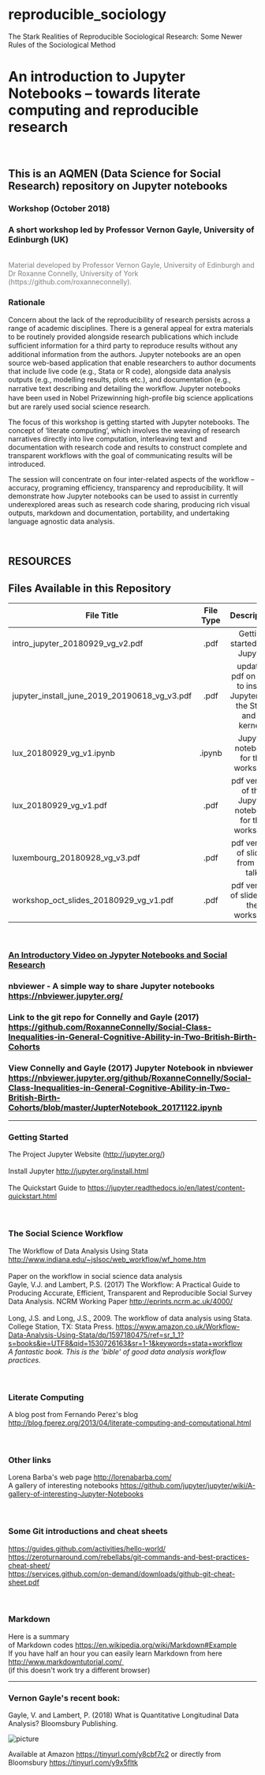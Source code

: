 # reproducible_sociology
The Stark Realities of Reproducible Sociological Research: Some Newer Rules of the Sociological Method

# An introduction to Jupyter Notebooks – towards literate computing and reproducible research <br>
<br>

## This is an AQMEN (Data Science for Social Research) repository on Jupyter notebooks

### Workshop (October 2018) <br>

### A short workshop led by Professor Vernon Gayle, University of Edinburgh (UK) <br>
 <br>
<span style="color:grey">Material developed by Professor Vernon Gayle, University of Edinburgh and Dr Roxanne Connelly, University of York (https://github.com/roxanneconnelly).</span> <br>

### Rationale 

Concern about the lack of the reproducibility of research persists across a range of academic disciplines. There is a general appeal for extra materials to be routinely provided alongside research publications which include sufﬁcient information for a third party to reproduce results without any additional information from the authors. Jupyter notebooks are an open source web-based application that enable researchers to author documents that include live code (e.g., Stata or R code), alongside data analysis outputs (e.g., modelling results, plots etc.), and documentation (e.g., narrative text describing and detailing the workﬂow. Jupyter notebooks have been used in Nobel Prizewinning high-proﬁle big science applications but are rarely used social science research. <br>
	
The focus of this workshop is getting started with Jupyter notebooks.  The concept of ‘literate computing’, which involves the weaving of research narratives directly into live computation, interleaving text and documentation with research code and results to construct complete and transparent workflows with the goal of communicating results will be introduced. <br>

The session will concentrate on four inter-related aspects of the workflow – accuracy, programing efficiency, transparency and reproducibility. It will demonstrate how Jupyter notebooks can be used to assist in currently underexplored areas such as research code sharing, producing rich visual outputs, markdown and documentation, portability, and undertaking language agnostic data analysis.<br>

<br>



## RESOURCES <br>

## Files Available in this Repository <br>



| File Title      | File Type          | Description
| -------------------------------------|:-------------:|:-------------:|
| intro_jupyter_20180929_vg_v2.pdf |.pdf | Getting started with Jupyter |
| jupyter_install_june_2019_20190618_vg_v3.pdf | .pdf | updated pdf on how to install Jupyter and the Stata and R kernels |
| lux_20180929_vg_v1.ipynb| .ipynb | Jupyter notebook for the workshop |
| lux_20180929_vg_v1.pdf| .pdf | pdf version of the Jupyter notebook for the workshop |
| luxembourg_20180928_vg_v3.pdf| .pdf | pdf version of slides from my talk |
| workshop_oct_slides_20180929_vg_v1.pdf| .pdf | pdf version of slides for the workshop|

<br>


### [An Introductory Video on Jypyter Notebooks and Social Research](https://www.youtube.com/watch?v=Os3s1jwLAEI)  <br>

### nbviewer - A simple way to share Jupyter notebooks https://nbviewer.jupyter.org/ <br>
### Link to the git repo for Connelly and Gayle (2017) https://github.com/RoxanneConnelly/Social-Class-Inequalities-in-General-Cognitive-Ability-in-Two-British-Birth-Cohorts <br>
### View Connelly and Gayle (2017) Jupyter Notebook in nbviewer https://nbviewer.jupyter.org/github/RoxanneConnelly/Social-Class-Inequalities-in-General-Cognitive-Ability-in-Two-British-Birth-Cohorts/blob/master/JupterNotebook_20171122.ipynb

----

### Getting Started <br>
The Project Jupyter Website (http://jupyter.org/) <br>
<br>
Install Jupyter http://jupyter.org/install.html<br>
<br>
The Quickstart Guide to https://jupyter.readthedocs.io/en/latest/content-quickstart.html  <br>
 <br>
<br>
### The Social Science Workflow
The Workflow of Data Analysis Using Stata http://www.indiana.edu/~jslsoc/web_workflow/wf_home.htm  <br>
<br>
Paper on the workflow in social science data analysis  <br>
Gayle, V.J. and Lambert, P.S. (2017) The Workflow: A Practical Guide to Producing Accurate, Efficient, Transparent and Reproducible Social Survey Data Analysis. NCRM Working Paper http://eprints.ncrm.ac.uk/4000/  <br>
<br>
Long, J.S. and Long, J.S., 2009. The workflow of data analysis using Stata. College Station, TX: Stata Press.
https://www.amazon.co.uk/Workflow-Data-Analysis-Using-Stata/dp/1597180475/ref=sr_1_1?s=books&ie=UTF8&qid=1530726163&sr=1-1&keywords=stata+workflow<br>
_A fantastic book. This is the 'bible' of good data analysis workflow practices._ <br>
<br>
<br>
### Literate Computing <br>
A blog post from Fernando Perez's blog http://blog.fperez.org/2013/04/literate-computing-and-computational.html  <br>
<br>
<br>
### Other links <br>
Lorena Barba's web page http://lorenabarba.com/ <br>
A gallery of interesting notebooks https://github.com/jupyter/jupyter/wiki/A-gallery-of-interesting-Jupyter-Notebooks <br>
<br>
<br>
### Some Git introductions and cheat sheets  <br>
https://guides.github.com/activities/hello-world/ <br>
https://zeroturnaround.com/rebellabs/git-commands-and-best-practices-cheat-sheet/ <br>
https://services.github.com/on-demand/downloads/github-git-cheat-sheet.pdf <br>
<br>
<br>
### Markdown <br>
Here is a summary of Markdown codes https://en.wikipedia.org/wiki/Markdown#Example <br>
If you have half an hour you can easily learn Markdown from here <br>
http://www.markdowntutorial.com/ <br>
(if this doesn't work try a different browser)




---


### Vernon Gayle's recent book:


Gayle, V. and Lambert, P. (2018) What is Quantitative Longitudinal Data Analysis?  Bloomsbury Publishing.

![picture](https://media.bloomsbury.com/rep/f/9781472515407.jpg)

Available at Amazon https://tinyurl.com/y8cbf7c2 or directly from Bloomsbury https://tinyurl.com/y9x5fltk

